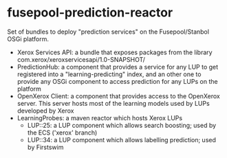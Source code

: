 fusepool-prediction-reactor
===========================

Set of bundles to deploy "prediction services" on the Fusepool/Stanbol OSGi platform.

- Xerox Services API: a bundle that exposes packages from the library com.xerox/xeroxservicesapi/1.0-SNAPSHOT/
- PredictionHub: a component that provides a service for any LUP to get registered into a "learning-predicting" index, and an other one to provide any OSGi component to access prediction for any LUPs on the platform
- OpenXerox Client: a component that provides access to the OpenXerox server. This server hosts most of the learning models used by LUPs developed by Xerox
- LearningProbes: a maven reactor which hosts Xerox LUPs
  - LUP::25: a LUP component which allows search boosting; used by the ECS ('xerox' branch)
  - LUP::34: a LUP component which allows labelling prediction; used by Firstswim
